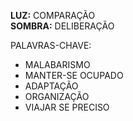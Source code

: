 **LUZ:** COMPARAÇÃO  
**SOMBRA:** DELIBERAÇÃO

PALAVRAS-CHAVE:
- MALABARISMO
- MANTER-SE OCUPADO
- ADAPTAÇÃO
- ORGANIZAÇÃO
- VIAJAR SE PRECISO